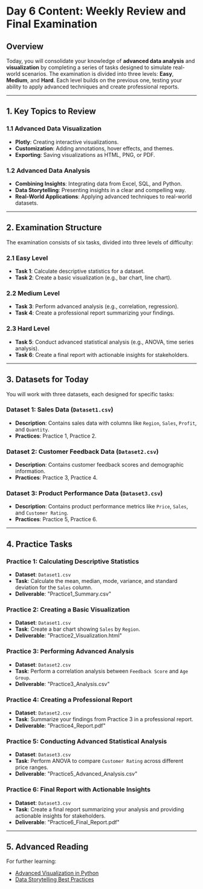 # Day 6 Content: Weekly Review and Final Examination

## Overview
Today, you will consolidate your knowledge of **advanced data analysis** and **visualization** by completing a series of tasks designed to simulate real-world scenarios. The examination is divided into three levels: **Easy**, **Medium**, and **Hard**. Each level builds on the previous one, testing your ability to apply advanced techniques and create professional reports.

---

## 1. Key Topics to Review
### 1.1 Advanced Data Visualization
- **Plotly**: Creating interactive visualizations.
- **Customization**: Adding annotations, hover effects, and themes.
- **Exporting**: Saving visualizations as HTML, PNG, or PDF.

### 1.2 Advanced Data Analysis
- **Combining Insights**: Integrating data from Excel, SQL, and Python.
- **Data Storytelling**: Presenting insights in a clear and compelling way.
- **Real-World Applications**: Applying advanced techniques to real-world datasets.

---

## 2. Examination Structure
The examination consists of six tasks, divided into three levels of difficulty:

### 2.1 Easy Level
- **Task 1**: Calculate descriptive statistics for a dataset.
- **Task 2**: Create a basic visualization (e.g., bar chart, line chart).

### 2.2 Medium Level
- **Task 3**: Perform advanced analysis (e.g., correlation, regression).
- **Task 4**: Create a professional report summarizing your findings.

### 2.3 Hard Level
- **Task 5**: Conduct advanced statistical analysis (e.g., ANOVA, time series analysis).
- **Task 6**: Create a final report with actionable insights for stakeholders.

---

## 3. Datasets for Today
You will work with three datasets, each designed for specific tasks:

### Dataset 1: Sales Data (`Dataset1.csv`)
- **Description**: Contains sales data with columns like `Region`, `Sales`, `Profit`, and `Quantity`.
- **Practices**: Practice 1, Practice 2.

### Dataset 2: Customer Feedback Data (`Dataset2.csv`)
- **Description**: Contains customer feedback scores and demographic information.
- **Practices**: Practice 3, Practice 4.

### Dataset 3: Product Performance Data (`Dataset3.csv`)
- **Description**: Contains product performance metrics like `Price`, `Sales`, and `Customer Rating`.
- **Practices**: Practice 5, Practice 6.

---

## 4. Practice Tasks
### Practice 1: Calculating Descriptive Statistics
- **Dataset**: `Dataset1.csv`
- **Task**: Calculate the mean, median, mode, variance, and standard deviation for the `Sales` column.
- **Deliverable**: "Practice1_Summary.csv"

### Practice 2: Creating a Basic Visualization
- **Dataset**: `Dataset1.csv`
- **Task**: Create a bar chart showing `Sales` by `Region`.
- **Deliverable**: "Practice2_Visualization.html"

### Practice 3: Performing Advanced Analysis
- **Dataset**: `Dataset2.csv`
- **Task**: Perform a correlation analysis between `Feedback Score` and `Age Group`.
- **Deliverable**: "Practice3_Analysis.csv"

### Practice 4: Creating a Professional Report
- **Dataset**: `Dataset2.csv`
- **Task**: Summarize your findings from Practice 3 in a professional report.
- **Deliverable**: "Practice4_Report.pdf"

### Practice 5: Conducting Advanced Statistical Analysis
- **Dataset**: `Dataset3.csv`
- **Task**: Perform ANOVA to compare `Customer Rating` across different price ranges.
- **Deliverable**: "Practice5_Advanced_Analysis.csv"

### Practice 6: Final Report with Actionable Insights
- **Dataset**: `Dataset3.csv`
- **Task**: Create a final report summarizing your analysis and providing actionable insights for stakeholders.
- **Deliverable**: "Practice6_Final_Report.pdf"

---

## 5. Advanced Reading
For further learning:
- [Advanced Visualization in Python](https://towardsdatascience.com/advanced-visualization-in-python)
- [Data Storytelling Best Practices](https://towardsdatascience.com/data-storytelling-best-practices)